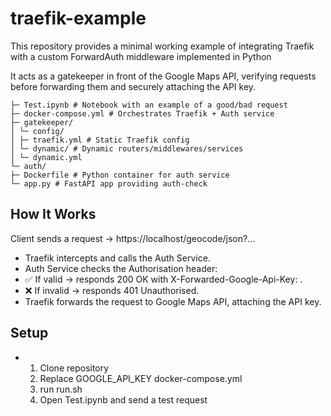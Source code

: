 # traefik-example
This repository provides a minimal working example of integrating Traefik with a custom ForwardAuth middleware implemented in Python

It acts as a gatekeeper in front of the Google Maps API, verifying requests before forwarding them and securely attaching the API key.

```text
├─ Test.ipynb # Notebook with an example of a good/bad request
├─ docker-compose.yml # Orchestrates Traefik + Auth service
├─ gatekeeper/
│ └─ config/
│ ├─ traefik.yml # Static Traefik config
│ └─ dynamic/ # Dynamic routers/middlewares/services
│ └─ dynamic.yml
└─ auth/
├─ Dockerfile # Python container for auth service
└─ app.py # FastAPI app providing auth-check
```

## How It Works
Client sends a request → https://localhost/geocode/json?...
- Traefik intercepts and calls the Auth Service.
- Auth Service checks the Authorisation header:
- ✅ If valid → responds 200 OK with X-Forwarded-Google-Api-Key: <real-key>.
- ❌ If invalid → responds 401 Unauthorised.
- Traefik forwards the request to Google Maps API, attaching the API key.

## Setup
- 1. Clone repository
  2. Replace GOOGLE_API_KEY docker-compose.yml
  3. run run.sh
  4. Open Test.ipynb and send a test request
 
  
